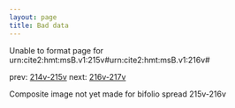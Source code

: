 ```yaml
---
layout: page
title: Bad data
---
```


Unable to format page for urn:cite2:hmt:msB.v1:215v#urn:cite2:hmt:msB.v1:216v#

prev: [214v-215v](../214v-215v/) next: [216v-217v](../216v-217v/)

Composite image not yet made for bifolio spread 215v-216v

